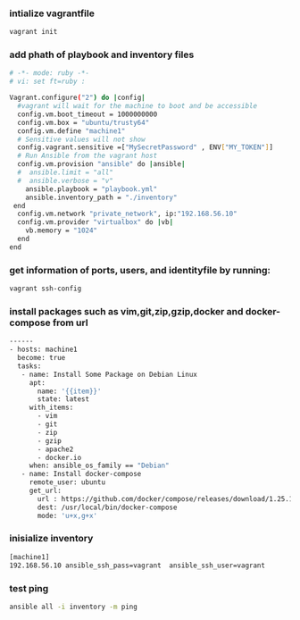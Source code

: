 ### intialize vagrantfile
```bash
vagrant init
```
### add phath of playbook and inventory files
```bash
# -*- mode: ruby -*-
# vi: set ft=ruby :

Vagrant.configure("2") do |config|
  #vagrant will wait for the machine to boot and be accessible
  config.vm.boot_timeout = 1000000000
  config.vm.box = "ubuntu/trusty64"
  config.vm.define "machine1"
  # Sensitive values will not show
  config.vagrant.sensitive =["MySecretPassword" , ENV["MY_TOKEN"]]
  # Run Ansible from the vagrant host
  config.vm.provision "ansible" do |ansible|
  #  ansible.limit = "all"
  #  ansible.verbose = "v"
    ansible.playbook = "playbook.yml"
    ansible.inventory_path = "./inventory"
 end 
  config.vm.network "private_network", ip:"192.168.56.10"
  config.vm.provider "virtualbox" do |vb|
    vb.memory = "1024"
  end
end
```
### get information of ports, users, and identityfile by running:


```bash
vagrant ssh-config
```
### install packages such as vim,git,zip,gzip,docker and docker-compose from url
```bash
------
- hosts: machine1
  become: true
  tasks:
   - name: Install Some Package on Debian Linux
     apt:
       name: '{{item}}'
       state: latest
     with_items:
       - vim
       - git
       - zip
       - gzip
       - apache2
       - docker.io
     when: ansible_os_family == "Debian"
   - name: Install docker-compose
     remote_user: ubuntu
     get_url:
       url : https://github.com/docker/compose/releases/download/1.25.1-r>
       dest: /usr/local/bin/docker-compose
       mode: 'u+x,g+x'


```
### inisialize inventory
```bash
[machine1]
192.168.56.10 ansible_ssh_pass=vagrant  ansible_ssh_user=vagrant
```
### test ping
```bash
ansible all -i inventory -m ping
```
 
  

